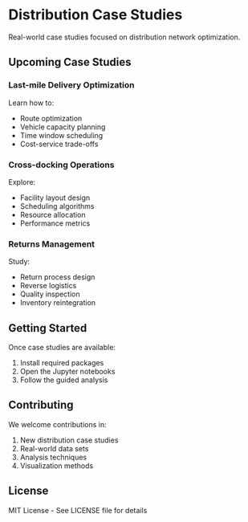 # Distribution Case Studies

Real-world case studies focused on distribution network optimization.

## Upcoming Case Studies

### Last-mile Delivery Optimization
Learn how to:
- Route optimization
- Vehicle capacity planning
- Time window scheduling
- Cost-service trade-offs

### Cross-docking Operations
Explore:
- Facility layout design
- Scheduling algorithms
- Resource allocation
- Performance metrics

### Returns Management
Study:
- Return process design
- Reverse logistics
- Quality inspection
- Inventory reintegration

## Getting Started
Once case studies are available:
1. Install required packages
2. Open the Jupyter notebooks
3. Follow the guided analysis

## Contributing
We welcome contributions in:
1. New distribution case studies
2. Real-world data sets
3. Analysis techniques
4. Visualization methods

## License
MIT License - See LICENSE file for details
